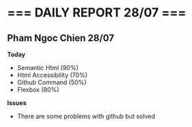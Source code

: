 # === DAILY REPORT 28/07 ===

## Pham Ngoc Chien 28/07

**Today**

- Semantic Html (90%)
- Html Accessibility (70%)
- Github Command (50%)
- Flexbox (80%)

**Issues**

- There are some problems with github but solved

